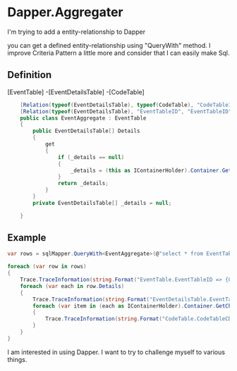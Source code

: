 # Dapper.Aggregater

I'm trying to add a entity-relationship to Dapper


you can get a defined entity-relationship using "QueryWith" method.
I improve Criteria Pattern a little more and consider that I can easily make Sql.


Definition
--------
[EventTable]
  -[EventDetailsTable]
    -[CodeTable]
```csharp
    [Relation(typeof(EventDetailsTable), typeof(CodeTable), "CodeTableID", "CodeTableCD")]
    [Relation(typeof(EventDetailsTable), "EventTableID", "EventTableID")]
    public class EventAggregate : EventTable
    {
        public EventDetailsTable[] Details
        {
            get
            {
                if (_details == null)
                {
                    _details = (this as IContainerHolder).Container.GetChildren<EventDetailsTable>();
                }
                return _details;
            }
        }
        private EventDetailsTable[] _details = null;

    }
```

Example
--------
```csharp
var rows = sqlMapper.QueryWith<EventAggregate>(@"select * from EventTable");

foreach (var row in rows)
{
    Trace.TraceInformation(string.Format("EventTable.EventTableID => {0} EventTitle => {1}", row.EventTableID, row.EventTitle));
    foreach (var each in row.Details)
    {
        Trace.TraceInformation(string.Format("EventDetailsTable.EventTableID => {0} EventDetailsTableID => {1}", each.EventTableID, each.EventDetailsTableID));
        foreach (var item in (each as IContainerHolder).Container.GetChildren<CodeTable>())
        {
            Trace.TraceInformation(string.Format("CodeTable.CodeTableCD => {0} CodeTableName => {1}", item.CodeTableCD, item.CodeTableName));
        }
    }
}
```


I am interested in using Dapper.
I want to try to challenge myself to various things.

